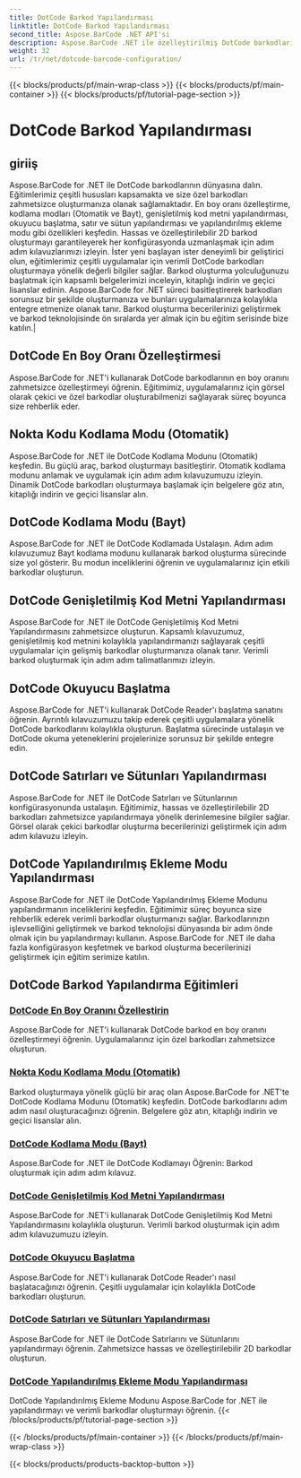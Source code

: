 ```yaml
---
title: DotCode Barkod Yapılandırması
linktitle: DotCode Barkod Yapılandırması
second_title: Aspose.BarCode .NET API'si
description: Aspose.BarCode .NET ile özelleştirilmiş DotCode barkodlarını zahmetsizce oluşturun. En boy oranını, kodlama modlarını, genişletilmiş kod metnini ve okuyucu başlatmayı öğrenin.
weight: 32
url: /tr/net/dotcode-barcode-configuration/
---
```


{{< blocks/products/pf/main-wrap-class >}}
{{< blocks/products/pf/main-container >}}
{{< blocks/products/pf/tutorial-page-section >}}

# DotCode Barkod Yapılandırması


## giriiş
Aspose.BarCode for .NET ile DotCode barkodlarının dünyasına dalın. Eğitimlerimiz çeşitli hususları kapsamakta ve size özel barkodları zahmetsizce oluşturmanıza olanak sağlamaktadır. En boy oranı özelleştirme, kodlama modları (Otomatik ve Bayt), genişletilmiş kod metni yapılandırması, okuyucu başlatma, satır ve sütun yapılandırması ve yapılandırılmış ekleme modu gibi özellikleri keşfedin. Hassas ve özelleştirilebilir 2D barkod oluşturmayı garantileyerek her konfigürasyonda uzmanlaşmak için adım adım kılavuzlarımızı izleyin. İster yeni başlayan ister deneyimli bir geliştirici olun, eğitimlerimiz çeşitli uygulamalar için verimli DotCode barkodları oluşturmaya yönelik değerli bilgiler sağlar. Barkod oluşturma yolculuğunuzu başlatmak için kapsamlı belgelerimizi inceleyin, kitaplığı indirin ve geçici lisanslar edinin. Aspose.BarCode for .NET süreci basitleştirerek barkodları sorunsuz bir şekilde oluşturmanıza ve bunları uygulamalarınıza kolaylıkla entegre etmenize olanak tanır. Barkod oluşturma becerilerinizi geliştirmek ve barkod teknolojisinde ön sıralarda yer almak için bu eğitim serisinde bize katılın.|

## DotCode En Boy Oranı Özelleştirmesi
Aspose.BarCode for .NET'i kullanarak DotCode barkodlarının en boy oranını zahmetsizce özelleştirmeyi öğrenin. Eğitimimiz, uygulamalarınız için görsel olarak çekici ve özel barkodlar oluşturabilmenizi sağlayarak süreç boyunca size rehberlik eder.

## Nokta Kodu Kodlama Modu (Otomatik)
Aspose.BarCode for .NET ile DotCode Kodlama Modunu (Otomatik) keşfedin. Bu güçlü araç, barkod oluşturmayı basitleştirir. Otomatik kodlama modunu anlamak ve uygulamak için adım adım kılavuzumuzu izleyin. Dinamik DotCode barkodları oluşturmaya başlamak için belgelere göz atın, kitaplığı indirin ve geçici lisanslar alın.

## DotCode Kodlama Modu (Bayt)
Aspose.BarCode for .NET ile DotCode Kodlamada Ustalaşın. Adım adım kılavuzumuz Bayt kodlama modunu kullanarak barkod oluşturma sürecinde size yol gösterir. Bu modun inceliklerini öğrenin ve uygulamalarınız için etkili barkodlar oluşturun.

## DotCode Genişletilmiş Kod Metni Yapılandırması
Aspose.BarCode for .NET ile DotCode Genişletilmiş Kod Metni Yapılandırmasını zahmetsizce oluşturun. Kapsamlı kılavuzumuz, genişletilmiş kod metnini kolaylıkla yapılandırmanızı sağlayarak çeşitli uygulamalar için gelişmiş barkodlar oluşturmanıza olanak tanır. Verimli barkod oluşturmak için adım adım talimatlarımızı izleyin.

## DotCode Okuyucu Başlatma
Aspose.BarCode for .NET'i kullanarak DotCode Reader'ı başlatma sanatını öğrenin. Ayrıntılı kılavuzumuzu takip ederek çeşitli uygulamalara yönelik DotCode barkodlarını kolaylıkla oluşturun. Başlatma sürecinde ustalaşın ve DotCode okuma yeteneklerini projelerinize sorunsuz bir şekilde entegre edin.

## DotCode Satırları ve Sütunları Yapılandırması
Aspose.BarCode for .NET ile DotCode Satırları ve Sütunlarının konfigürasyonunda ustalaşın. Eğitimimiz, hassas ve özelleştirilebilir 2D barkodları zahmetsizce yapılandırmaya yönelik derinlemesine bilgiler sağlar. Görsel olarak çekici barkodlar oluşturma becerilerinizi geliştirmek için adım adım kılavuzu izleyin.

## DotCode Yapılandırılmış Ekleme Modu Yapılandırması

Aspose.BarCode for .NET ile DotCode Yapılandırılmış Ekleme Modunu yapılandırmanın inceliklerini keşfedin. Eğitimimiz süreç boyunca size rehberlik ederek verimli barkodlar oluşturmanızı sağlar. Barkodlarınızın işlevselliğini geliştirmek ve barkod teknolojisi dünyasında bir adım önde olmak için bu yapılandırmayı kullanın. Aspose.BarCode for .NET ile daha fazla konfigürasyon keşfetmek ve barkod oluşturma becerilerinizi geliştirmek için eğitim serimize katılın.

## DotCode Barkod Yapılandırma Eğitimleri
### [DotCode En Boy Oranını Özelleştirin](./dotcode-aspect-ratio-customization/)
Aspose.BarCode for .NET'i kullanarak DotCode barkod en boy oranını özelleştirmeyi öğrenin. Uygulamalarınız için özel barkodları zahmetsizce oluşturun.
### [Nokta Kodu Kodlama Modu (Otomatik)](./dotcode-encoding-mode-auto/)
Barkod oluşturmaya yönelik güçlü bir araç olan Aspose.BarCode for .NET'te DotCode Kodlama Modunu (Otomatik) keşfedin. DotCode barkodlarını adım adım nasıl oluşturacağınızı öğrenin. Belgelere göz atın, kitaplığı indirin ve geçici lisanslar alın.
### [DotCode Kodlama Modu (Bayt)](./dotcode-encoding-mode-bytes/)
Aspose.BarCode for .NET ile DotCode Kodlamayı Öğrenin: Barkod oluşturmak için adım adım kılavuz.
### [DotCode Genişletilmiş Kod Metni Yapılandırması](./dotcode-extended-code-text-configuration/)
Aspose.BarCode for .NET'i kullanarak DotCode Genişletilmiş Kod Metni Yapılandırmasını kolaylıkla oluşturun. Verimli barkod oluşturmak için adım adım kılavuzumuzu izleyin.
### [DotCode Okuyucu Başlatma](./dotcode-reader-initialization/)
Aspose.BarCode for .NET'i kullanarak DotCode Reader'ı nasıl başlatacağınızı öğrenin. Çeşitli uygulamalar için kolaylıkla DotCode barkodları oluşturun.
### [DotCode Satırları ve Sütunları Yapılandırması](./dotcode-rows-columns-configuration/)
Aspose.BarCode for .NET ile DotCode Satırlarını ve Sütunlarını yapılandırmayı öğrenin. Zahmetsizce hassas ve özelleştirilebilir 2D barkodlar oluşturun.
### [DotCode Yapılandırılmış Ekleme Modu Yapılandırması](./dotcode-structured-append-mode-configuration/)
DotCode Yapılandırılmış Ekleme Modunu Aspose.BarCode for .NET ile yapılandırmayı ve verimli barkodlar oluşturmayı öğrenin.
{{< /blocks/products/pf/tutorial-page-section >}}

{{< /blocks/products/pf/main-container >}}
{{< /blocks/products/pf/main-wrap-class >}}

{{< blocks/products/products-backtop-button >}}
